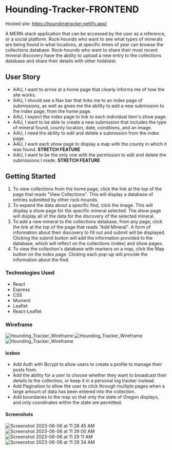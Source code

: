# Hounding-Tracker-FRONTEND

Hosted site: https://houndingtracker.netlify.app/

A MERN-stack application that can be accessed by the user as a reference, or a social platform. Rock-hounds who want to see what types of minerals are being found in what locations, at specific times of year can browse the collections database. Rock-hounds who want to share their most recent mineral discovery have the ability to upload a new entry to the collections database and share their details with other hobbiest.

## User Story

- AAU, I want to arrive at a home page that clearly informs me of how the site works.
- AAU, I should see a Nav bar that links me to an index page of submissions, as well as gives me the ability to add a new submission to the index page, from the home page.
- AAU, I expect the index page to link to each individual item's show page.
- AAU, I want to be able to create a new submission that includes the type of mineral found, county location, date, conditions, and an image.
- AAU, I need the ability to edit and delete a submission from the index page.
- AAU, I want each show page to display a map with the county in which it was found. **STRETCH FEATURE**
- AAU, I want to be the only one with the permission to edit and delete the submissions I made. **STRETCH FEATURE**

## Getting Started

1. To view collections from the home page, click the link at the top of the page that reads "View Collections". This will display a database of entries submitted by other rock-hounds. 
2. To expand the data about a specific find, click the image. This will display a show page for the specific mineral selected. The show page will display all of the data for the discovery of the selected mineral.  
3. To add a new mineral to the collections database, from any page, click the link at the top of the page that reads "Add Mineral". A form of information about their discovery to fill out and submit will be displayed. Clicking the submit button will add the information provided to the database, which will reflect on the collections (index) and show pages. 
4. To view the collection's database with markers on a map, click the Map button on the index page. Clicking each pop-up will provide the information about the find. 

### Technologies Used

- React
- Express
- CSS
- Moment
- Leaflet
- React-Leaflet

### Wireframe

![Hounding_Tracker_Wireframe](https://github.com/JacobPaul710/Hounding-Tracker-FRONTEND/assets/123111537/12d174f7-a664-4446-b368-a243b5813dca)
![Hounding_Tracker_Wireframe](https://github.com/JacobPaul710/Hounding-Tracker-FRONTEND/assets/123111537/b10d1b6a-cf11-44cb-9bee-5c6535811c20)
![Hounding_Tracker_Wireframe](https://github.com/JacobPaul710/Hounding-Tracker-FRONTEND/assets/123111537/39e62979-0bd2-4b4d-8b32-920ecf588ee9)

#### Icebox

- Add Auth with Bcrypt to allow users to create a profile to manage their posts from. 
- Add the ability for a user to choose whether they want to broadcast their details to the collection, or keep it in a personal log tracker instead.
- Add Pagination to allow the user to click through multiple pages when a large amount of data has been entered into the collection. 
- Add boundaries to the map so that only the state of Oregon displays, and only coordinates within the state are permitted.

#### Screenshots
![Screenshot 2023-06-06 at 11 28 45 AM](https://github.com/JacobPaul710/Hounding-Tracker-FRONTEND/assets/123111537/201d6dba-d88d-4178-ab56-d5fbd1c5d948)
![Screenshot 2023-06-06 at 11 29 00 AM](https://github.com/JacobPaul710/Hounding-Tracker-FRONTEND/assets/123111537/06dc0d46-9aa7-429d-b617-942397c6587b)
![Screenshot 2023-06-06 at 11 29 11 AM](https://github.com/JacobPaul710/Hounding-Tracker-FRONTEND/assets/123111537/0f82e9ec-c487-4261-9c74-a94f4a885f20)
![Screenshot 2023-06-06 at 11 29 34 AM](https://github.com/JacobPaul710/Hounding-Tracker-FRONTEND/assets/123111537/fa3aef1f-e6f4-431e-98cf-8e1d2fc16774)






